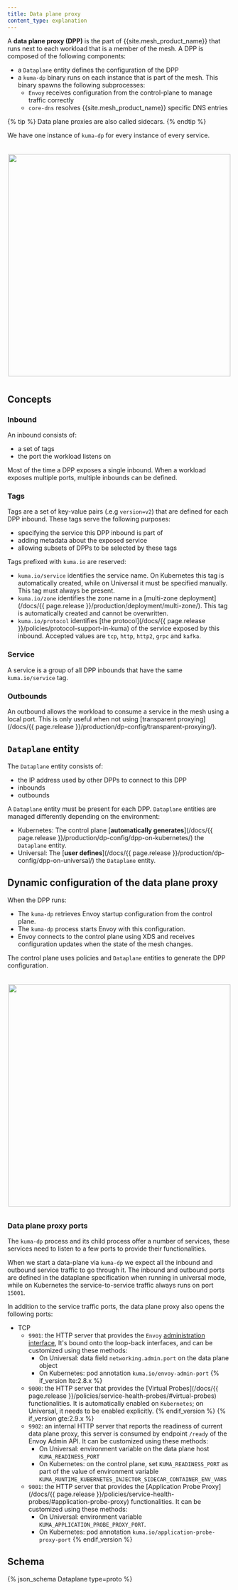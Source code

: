 ```yaml
---
title: Data plane proxy
content_type: explanation
---
```


A **data plane proxy (DPP)** is the part of {{site.mesh_product_name}} that runs next to each workload that is a member of the mesh.
A DPP is composed of the following components:

- a `Dataplane` entity defines the configuration of the DPP
- a `kuma-dp` binary runs on each instance that is part of the mesh. This binary spawns the following subprocesses:
  - `Envoy` receives configuration from the control-plane to manage traffic correctly 
  - `core-dns` resolves {{site.mesh_product_name}} specific DNS entries

{% tip %}
Data plane proxies are also called sidecars.
{% endtip %}

We have one instance of `kuma-dp` for every instance of every service.

<center>
<img src="/assets/images/docs/0.4.0/diagram-11.jpg" alt="" style="width: 500px; padding-top: 20px; padding-bottom: 10px;"/>
</center>

## Concepts

### Inbound

An inbound consists of:

- a set of tags
- the port the workload listens on

Most of the time a DPP exposes a single inbound. When a workload exposes multiple ports, multiple inbounds can be defined.

### Tags
Tags are a set of key-value pairs (.e.g `version=v2`) that are defined for each DPP inbound. These tags serve the following purposes:

- specifying the service this DPP inbound is part of
- adding metadata about the exposed service
- allowing subsets of DPPs to be selected by these tags

Tags prefixed with `kuma.io` are reserved:

* `kuma.io/service` identifies the service name. On Kubernetes this tag is automatically created, while on Universal it must be specified manually. This tag must always be present.
* `kuma.io/zone` identifies the zone name in a [multi-zone deployment](/docs/{{ page.release }}/production/deployment/multi-zone/). This tag is automatically created and cannot be overwritten.
* `kuma.io/protocol` identifies [the protocol](/docs/{{ page.release }}/policies/protocol-support-in-kuma) of the service exposed by this inbound. Accepted values are `tcp`, `http`, `http2`, `grpc` and `kafka`.

### Service
A service is a group of all DPP inbounds that have the same `kuma.io/service` tag.

### Outbounds
An outbound allows the workload to consume a service in the mesh using a local port.
This is only useful when not using [transparent proxying](/docs/{{ page.release }}/production/dp-config/transparent-proxying/). 

## `Dataplane` entity

The `Dataplane` entity consists of:

- the IP address used by other DPPs to connect to this DPP
- inbounds
- outbounds

A `Dataplane` entity must be present for each DPP. `Dataplane` entities are managed differently depending on the environment: 

- Kubernetes: The control plane [**automatically generates**](/docs/{{ page.release }}/production/dp-config/dpp-on-kubernetes/) the `Dataplane` entity. 
- Universal: The [**user defines**](/docs/{{ page.release }}/production/dp-config/dpp-on-universal/) the `Dataplane` entity. 
 
## Dynamic configuration of the data plane proxy 

When the DPP runs:
- The `kuma-dp` retrieves Envoy startup configuration from the control plane.
- The `kuma-dp` process starts Envoy with this configuration.
- Envoy connects to the control plane using XDS and receives configuration updates when the state of the mesh changes.

The control plane uses policies and `Dataplane` entities to generate the DPP configuration. 

<center>
<img src="/assets/images/docs/0.4.0/diagram-10.jpg" alt="" style="width: 500px; padding-top: 20px; padding-bottom: 10px;"/>
</center>

### Data plane proxy ports

The `kuma-dp` process and its child process offer a number of services, these services need to listen to a few ports to provide their functionalities. 

When we start a data-plane via `kuma-dp` we expect all the inbound and outbound service traffic to go through it. The inbound and outbound ports are defined in the dataplane specification when running in universal mode, while on Kubernetes the service-to-service traffic always runs on port `15001`.

In addition to the service traffic ports, the data plane proxy also opens the following ports:

* TCP
    * `9901`: the HTTP server that provides the `Envoy` [administration interface](https://www.envoyproxy.io/docs/envoy/latest/operations/admin), It's bound onto the loop-back interfaces, and can be customized using these methods:
      * On Universal: data field `networking.admin.port` on the data plane object
      * On Kubernetes: pod annotation `kuma.io/envoy-admin-port`
{% if_version lte:2.8.x %}
    * `9000`: the HTTP server that provides the [Virtual Probes](/docs/{{ page.release }}/policies/service-health-probes/#virtual-probes) functionalities. It is automatically enabled on `Kubernetes`; on Universal, it needs to be enabled explicitly. 
{% endif_version %}
{% if_version gte:2.9.x %}
    * `9902`: an internal HTTP server that reports the readiness of current data plane proxy, this server is consumed by endpoint `/ready` of the Envoy Admin API. It can be customized using these methods:
      * On Universal: environment variable on the data plane host `KUMA_READINESS_PORT`
      * On Kubernetes: on the control plane, set `KUMA_READINESS_PORT` as part of the value of environment variable `KUMA_RUNTIME_KUBERNETES_INJECTOR_SIDECAR_CONTAINER_ENV_VARS`
    * `9001`: the HTTP server that provides the [Application Probe Proxy](/docs/{{ page.release }}/policies/service-health-probes/#application-probe-proxy) functionalities. It can be customized using these methods:
      * On Universal: environment variable `KUMA_APPLICATION_PROBE_PROXY_PORT`. 
      * On Kubernetes: pod annotation `kuma.io/application-probe-proxy-port`
{% endif_version %}

## Schema

{% json_schema Dataplane type=proto %}
